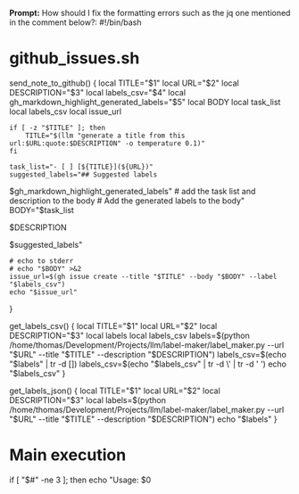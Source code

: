 **Prompt:**
How should I fix the formatting errors such as the jq one mentioned in the comment below?: #!/bin/bash

# github_issues.sh

send_note_to_github() {
    local TITLE="$1"
    local URL="$2"
    local DESCRIPTION="$3"
    local labels_csv="$4"
    local gh_markdown_highlight_generated_labels="$5"
    local BODY
    local task_list
    local labels_csv
    local issue_url

    if [ -z "$TITLE" ]; then
        TITLE="$(llm "generate a title from this url:$URL:quote:$DESCRIPTION" -o temperature 0.1)"
    fi
    
    task_list="- [ ] [${TITLE}](${URL})"
    suggested_labels="## Suggested labels

$gh_markdown_highlight_generated_labels"
    # add the task list and description to the body
    # Add the generated labels to the body"
    BODY="$task_list

$DESCRIPTION

$suggested_labels"
    
    # echo to stderr
    # echo "$BODY" >&2
    issue_url=$(gh issue create --title "$TITLE" --body "$BODY" --label "$labels_csv")
    echo "$issue_url"
}


get_labels_csv() {
    local TITLE="$1"
    local URL="$2"
    local DESCRIPTION="$3"
    local labels
    local labels_csv
    labels=$(python /home/thomas/Development/Projects/llm/label-maker/label_maker.py --url "$URL" --title "$TITLE" --description "$DESCRIPTION")
    labels_csv=$(echo "$labels" | tr -d [])
    labels_csv=$(echo "$labels_csv" | tr -d \' | tr -d ' ')
    echo "$labels_csv"
}

get_labels_json() {
    local TITLE="$1"
    local URL="$2"
    local DESCRIPTION="$3"
    local labels=$(python /home/thomas/Development/Projects/llm/label-maker/label_maker.py --url "$URL" --title "$TITLE" --description "$DESCRIPTION")
    echo "$labels"
}

# Main execution
if [ "$#" -ne 3 ]; then
    echo "Usage: $0 <title> <url> <DESCRIPTION>"
    exit 1
fi

TITLE="$1"
URL="$2"
DESCRIPTION="$3"

labels_json=$(get_labels_json "$TITLE" "$URL" "$DESCRIPTION") #returns {'generated_labels': {'labels': [{'label': 'github-api', 'description': 'related to the GitHub GraphQL API'}, {'label': 'repository-metrics', 'description': 'Metrics and insights'}]}, 'picked_labels': {'github': True, 'New Label': True}}
echo "
labels_json: $labels_json
" >&2  # 
labels_json: {'generated_labels': {'language-modeling': 'Content related to language modeling techniques, applications, and advancements.', 'llm-repositories': 'Repositories and resources related to Large Language Models and their applications.'}, 'picked_labels': {'Models': True, 'llm': True, 'prompt': True, 'few-shot-learning': True, 'New Label': True}}
 
generate_labels=$(echo "$labels_json" | jq '.generated_labels.labels[].label') # jq: parse error: Invalid numeric literal at line 1, column 20
echo "generate_labels: $generate_labels
" >&2
picked_labels=$(echo "$labels_json" | jq '.picked_labels | to_entries[] | select(.value == true) | .key')
echo "picked_labels: $picked_labels

" >&2
picked_labels_csv=$(echo "$picked_labels" | tr -d \")
gh_markdown_highlight_generated_labels=$(echo "$generate_labels" | tr '
' ' ' | sed 's/.$//')

send_note_to_github "$TITLE" "$URL" "$DESCRIPTION" "$picked_labels_csv" "$gh_markdown_highlight_generated_labels"

**Response:**
It seems your script is attempting to parse a JSON string with `jq`, but it's encountering a parse error. This may happen if the JSON is not formatted properly or if there are unescaped characters messing with the JSON parsing.

To fix the `jq` parsing error, follow these steps:

1. Ensure that the `labels_json` contains valid JSON. Based on the error message, it seems that your JSON might have single quotes `'` instead of double quotes `"` which is needed for valid JSON. JSON strings must be enclosed in double quotes.

2. Use `jq` properly to parse the JSON. Make sure that the `labels_json` variable is passed correctly to `jq`. If you're not sure if the variable contains valid JSON or not, you can use `jq` to attempt to format it as a start, by using `jq '.' <<< "$labels_json"`.

Here's an updated version of the relevant part of your script, addressing potential issues:

```bash
get_labels_json() {
    local TITLE="$1"
    local URL="$2"
    local DESCRIPTION="$3"
    local labels
    # Ensure single quotes in label output are replaced with double quotes for valid JSON
    labels=$(python /home/thomas/Development/Projects/llm/label-maker/label_maker.py --url "$URL" --title "$TITLE" --description "$DESCRIPTION" | sed "s/'/\"/g")
    echo "$labels"
}

# Main execution
...

labels_json=$(get_labels_json "$TITLE" "$URL" "$DESCRIPTION")

# Attempt to pretty-print the JSON to see if it's valid
echo "$labels_json" | jq '.'
if [ $? -ne 0 ]; then
    echo "Invalid JSON format."
    exit 1
fi

# Since we have valid JSON now, we can parse it with jq
generate_labels=$(echo "$labels_json" | jq -r '.generated_labels.labels[] | .label')
echo "generate_labels: $generate_labels" >&2

picked_labels=$(echo "$labels_json" | jq -r '.picked_labels | to_entries[] | select(.value == true) | .key')
echo "picked_labels: $picked_labels" >&2

picked_labels_csv=$(echo "$picked_labels" | tr -d '"')
gh_markdown_highlight_generated_labels=$(echo "$generate_labels" | tr '\n' ' ' | sed 's/.$//')

send_note_to_github "$TITLE" "$URL" "$DESCRIPTION" "$picked_labels_csv" "$gh_markdown_highlight_generated_labels"
```

Please note the following changes:

- We're using `sed` to replace single quotes with double quotes in the JSON, ensuring it's properly formatted for `jq`.
- We added a check right after trying to pretty-print the JSON with `jq` to make sure it's valid before proceeding. If invalid, it will print an error message and exit.
- The `-r` option for `jq` helps output raw strings without quotes, which simplifies later processing.

Make sure to test each part of the script carefully to ensure that it is behaving as expected.

<details><summary>Metadata</summary>

- Duration: 30360 ms
- Datetime: 2024-01-08T19:27:46.310127
- Model: gpt-4-1106-preview

</details>

**Options:**
```json
{"temperature": 1.0}
```

**Prompt:**
Here is the code that generates the json. Why is it generating invalid json with single quotes?: import os, json, argparse, subprocess, sys
from openai import OpenAI

client = OpenAI(
    api_key=os.environ["OPENAI_API_KEY"],
)

OPENAI_API_KEY = client.api_key
sys.stdout = open('/dev/tty', 'w')

def request_labels_list(repo):
    with open('/dev/tty', 'w') as f:
        f.write(f"get_issues_labels_list: {repo}

")
        per_page = 100
        command = ["gh", "label", "list", "-R", repo, "-L", "100", "--json", "name,description,color"]
        
        # Execute the command using subprocess
        result = subprocess.run(command, capture_output=True, text=True, check=True)
        labels = json.loads(result.stdout)
        if labels:
            f.write(f"got {len(labels)} labels

")
        
        if result.stderr:
            print("Error:", result.stderr)
        parsed_labels = ""
        label_dict = {}
        
        for label in labels:
            parsed_labels += f"{label['name']}: {label['description']}
"
        return parsed_labels


def new_labels_needed(labels, url, title, description):
    adequate_labels_query = f"""Given the following bookmark:
    url: {url}
    title: {title}
    description: {description}

Are new labels needed to adequately delineate the broad categories and topics of the bookmark? (True) or can you label it accurately with the existing labels? (False)
Only answer True if you are certain that new labels are needed. If you are unsure, then answer False.
Only reply with True or False.

    **labels:**
    {labels}

**Important**: Say nothing except true or false."""
    messages = [
        {"role": "system", "content": """You are a helpful assistant designed to answer binary questions with True or False."""},
        {"role": "user", "content": adequate_labels_query}
    ]
    # Step 1: call the model
    response = client.chat.completions.create(
        model="gpt-3.5-turbo-1106",
        temperature=0,
        seed=0,
        messages=messages,
    )
    response_message = response.choices[0].message
    print(f"New Labels Are Needed: {response_message.content}")
    if response_message.content == "True":
        return True
    else:
        return False


def generate_new_labels(labels, url, title, description):
    """Generate new labels if the existing labels are inadequate."""
    messages = [
        {"role": "system", "content": """You are a helpful assistant designed to output JSON lists of labels.
        Think carefully about the labels you choose. Only output labels in json format.
        The labels you create should make it easier to organize and retrieve information by topic and genre.
         They should also be in keeping with the style of the existing labels.
         never create labels for company names, people, or other proper nouns.
         **IMPORTANT** Pay close attention to unfamiliar words and phrases, they may be very important and delineate a new concept."""},
        {"role": "user", "content": f"""Think of some keywords for this link.

         url: {url}

         title: {title}

         description: {description}

         
         **labels:**
         {labels}

        Write A MAXIMUM OF TWO NEW label,description pairs to describe this link, as the existing labels are not adequate on their own.
        *IMPORTANT* Make sure the labels are useful. But not too specific. They should capture the topics of the link, not the link itself.
        They should also be in keeping with the style of the existing labels.
        Keep descriptions short and to the point. They should be no longer than a sentence."""}
    ]
    # Step 1: call the model
    response = client.chat.completions.create(
        model="gpt-3.5-turbo-1106",
        response_format={"type": "json_object"},
        temperature=1,
        seed=0,
        messages=messages,
    )
    response_message = response.choices[0].message
    return response_message


def create_new_labels(repo, label_list):
    """Create new labels for a GitHub repo."""
    new_labels_created = []
    for label in label_list:
        label_name = label["name"]
        label_description = label["description"]
        command = ["gh", "label", "create", "-R", repo, label_name, "-d", label_description]
        result = subprocess.run(command, capture_output=True, text=True, check=True)
        if result.stderr:
            print("Error:", result.stderr)
        else:
            print(f"Created label: {label_name}")
            new_labels_created.append(label_name)
    
    return new_labels_created


def pick_labels(url, title, description, labels):
    """
    Choose the labels to assign to a bookmark.
    """
    
    pick_labels_query = f"""Given the following bookmark:

    {url}

    title: {title}

    description: {description}

    
    Which, if any, of these labels certainly apply to this bookmark?
    *IMPORTANT* Only pick from the labels provided if they apply. Output a JSON list of labels.
    *IMPORTANT* if no labels apply, output an empty list or select the 'New Label' label exclusively to request a new label be made to categorize this bookmark.
        
    **labels:**
    
    
    {labels}


    **IMPORTANT** Only say from the labels under the **labels:** heading. Do not say anything else. Do not repeat the url, title, or description.
    """

    messages = [
        {"role": "system", "content": """You are a helpful assistant designed to output JSON lists of labels. 
        Think carefully about the labels you select. 
        The labels you select should make it easier to organize and search for information. 
         **IMPORTANT** Only pick from the labels provided."""},
        {"role": "user", "content": pick_labels_query}
    ]
    # Step 1: call the model
    response = client.chat.completions.create(
        model="gpt-3.5-turbo-1106",
        response_format={"type": "json_object"},
        temperature=1,
        seed=0,
        messages=messages
    )
    
    picked_labels = response.choices[0].message.content
    if picked_labels:
        picked_labels_list = json.loads(picked_labels) # makes: {'github': True, 'graphql': True, 'api': True} 
        # transform into ['github', 'graphql', 'api'] # picked_labels_list = list(picked_labels_list.keys())
        print(f"picked_labels_list: {picked_labels_list}")
        return picked_labels_list
        

parser = argparse.ArgumentParser(description='Generate labels for a given bookmark.')
parser.add_argument('--url', metavar='url', type=str, help='The url of the bookmark.')
parser.add_argument('--title', metavar='title', type=str, help='The title of the bookmark.')
parser.add_argument('--description', metavar='description', type=str, help='The selected text of the bookmark.')
parser.add_argument('--repo', metavar='repo', type=str, help='The repo to get labels from.', default="irthomasthomas/undecidability")
args = parser.parse_args()

labels_dict = {}

if args.url:
    labels = request_labels_list(args.repo)
    print(f"labels count: {len(labels)}")
    if new_labels_needed(labels, args.url, args.title, args.description):
        generated_labels = generate_new_labels(labels, args.url, args.title, args.description)
        generated_labels_list = json.loads(generated_labels.content)

    picked_labels = pick_labels(args.url, args.title, args.description, labels)
    if generated_labels:
        # check if picked labels contains 'New Label' label name, if not, add it
        if "New Label" not in picked_labels.keys():
            picked_labels["New Label"] = True
        # add the generated label's name,description pairs to the picked labels as a list of dicts
        labels_dict["generated_labels"] = generated_labels_list
    
    labels_dict["picked_labels"] = picked_labels
    # return print to normal and print the labels_dict
    sys.stdout = sys.__stdout__
    print(labels_dict)

**Response:**
In Python, when you use `print` to output dictionaries or lists, the output uses single quotes because this is how Python represents strings internally. However, JSON format requires strings to be enclosed in double quotes, as this is the standardized syntax for JSON.

In your script, when you are creating the JSON output, the `print` function is not the right tool for this job, because it won't automatically format the Python dictionary as a JSON string with double quotes. Instead, you should use the `json.dumps` function to convert a Python dictionary into a JSON-formatted string.

Here's an example of how to do this correctly:

Instead of:

```python
print(labels_dict)
```

Use:

```python
print(json.dumps(labels_dict))
```

Additionally, I noticed that you are trying to use `json.loads` on the content of a message which is expected to be a JSON object (from the GPT-3.5 response). This is not necessary, since the `content` of the response should already be a JSON object if it's specified to be so in the `response_format` field of the request to GPT-3.5.

To fix this, you should be careful with the content you got from the model, because the content is specified differently if you have `response_format` set as JSON object. You would not `json.loads(generated_labels.content)` because `generated_labels.content` should be a Python dictionary already, not a JSON string. That is if you're setting `response_format={"type": "json_object"}` correctly in the API request.

Here's how you should process this:

```python
# Instead of using json.loads, treat the content of generated_labels as a Python dictionary already
generated_labels_list = generated_labels.content

# Now you can safely output it as JSON
print(json.dumps(labels_dict))
```

Remember to handle the dictionary accordingly and check if the dictionary has the expected structure, because the `.content` field might not necessarily be a dictionary if the model's response doesn't follow the JSON object structure you are expecting.

Also, to ensure that all outputted JSON data has double quotes instead of single quotes, always use `json.dumps` on the Python object before printing or returning it as output. This will help you avoid issues when the JSON string is consumed by `jq` or any other tool expecting valid JSON.

<details><summary>Metadata</summary>

- Duration: 24916 ms
- Datetime: 2024-01-08T19:29:14.347456
- Model: gpt-4-1106-preview

</details>

**Options:**
```json
{}
```

